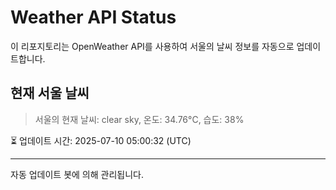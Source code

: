 
# Weather API Status

이 리포지토리는 OpenWeather API를 사용하여 서울의 날씨 정보를 자동으로 업데이트합니다.

## 현재 서울 날씨
> 서울의 현재 날씨: clear sky, 온도: 34.76°C, 습도: 38%

⏳ 업데이트 시간: 2025-07-10 05:00:32 (UTC)

---
자동 업데이트 봇에 의해 관리됩니다.
